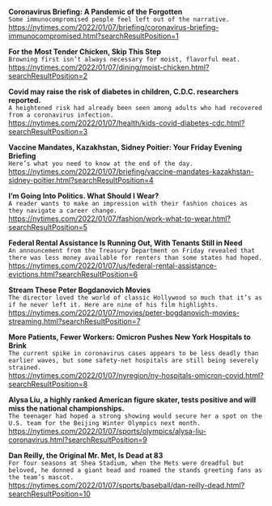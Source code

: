 **Coronavirus Briefing: A Pandemic of the Forgotten**\
`Some immunocompromised people feel left out of the narrative.`\
https://nytimes.com/2022/01/07/briefing/coronavirus-briefing-immunocompromised.html?searchResultPosition=1

**For the Most Tender Chicken, Skip This Step**\
`Browning first isn’t always necessary for moist, flavorful meat.`\
https://nytimes.com/2022/01/07/dining/moist-chicken.html?searchResultPosition=2

**Covid may raise the risk of diabetes in children, C.D.C. researchers reported.**\
`A heightened risk had already been seen among adults who had recovered from a coronavirus infection.`\
https://nytimes.com/2022/01/07/health/kids-covid-diabetes-cdc.html?searchResultPosition=3

**Vaccine Mandates, Kazakhstan, Sidney Poitier: Your Friday Evening Briefing**\
`Here’s what you need to know at the end of the day.`\
https://nytimes.com/2022/01/07/briefing/vaccine-mandates-kazakhstan-sidney-poitier.html?searchResultPosition=4

**I’m Going Into Politics. What Should I Wear?**\
`A reader wants to make an impression with their fashion choices as they navigate a career change.`\
https://nytimes.com/2022/01/07/fashion/work-what-to-wear.html?searchResultPosition=5

**Federal Rental Assistance Is Running Out, With Tenants Still in Need**\
`An announcement from the Treasury Department on Friday revealed that there was less money available for renters than some states had hoped.`\
https://nytimes.com/2022/01/07/us/federal-rental-assistance-evictions.html?searchResultPosition=6

**Stream These Peter Bogdanovich Movies**\
`The director loved the world of classic Hollywood so much that it’s as if he never left it. Here are nine of his film highlights.`\
https://nytimes.com/2022/01/07/movies/peter-bogdanovich-movies-streaming.html?searchResultPosition=7

**More Patients, Fewer Workers: Omicron Pushes New York Hospitals to Brink**\
`The current spike in coronavirus cases appears to be less deadly than earlier waves, but some safety-net hospitals are still being severely strained.`\
https://nytimes.com/2022/01/07/nyregion/ny-hospitals-omicron-covid.html?searchResultPosition=8

**Alysa Liu, a highly ranked American figure skater, tests positive and will miss the national championships.**\
`The teenager had hoped a strong showing would secure her a spot on the U.S. team for the Beijing Winter Olympics next month.`\
https://nytimes.com/2022/01/07/sports/olympics/alysa-liu-coronavirus.html?searchResultPosition=9

**Dan Reilly, the Original Mr. Met, Is Dead at 83**\
`For four seasons at Shea Stadium, when the Mets were dreadful but beloved, he donned a giant head and roamed the stands greeting fans as the team’s mascot.`\
https://nytimes.com/2022/01/07/sports/baseball/dan-reilly-dead.html?searchResultPosition=10

